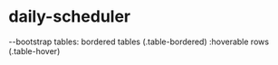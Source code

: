 # daily-scheduler

--bootstrap tables: bordered tables
(.table-bordered)
            :hoverable rows (.table-hover)